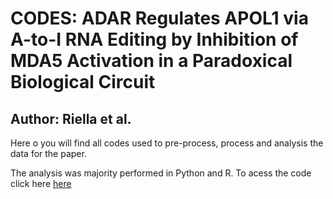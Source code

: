 # CODES: ADAR Regulates APOL1 via A-to-I RNA Editing by Inhibition of MDA5 Activation in a Paradoxical Biological Circuit
## Author: Riella et al.

Here o you will find all codes used to pre-process, process and analysis the data for the paper.

The analysis was majority performed in Python and R. To acess the code click here [here](https://github.com/guilhermetabordaribas/ADAR_Regulates_APOL1_via_A2I_RNA_Editing/blob/main/codes_for_analytics.ipynb)
